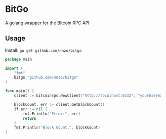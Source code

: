 # BitGo
A golang wrapper for the Bitcoin RPC API


## Usage

Install:
`go get github.com/nnzo/bitgo`

```go
package main

import (
	"fmt"
	bitgo "github.com/nnzo/bitgo"
)

func main() {
	client := bitcoinrpc.NewClient("http://localhost:8332", "yourUsername", "yourPassword")

	blockCount, err := client.GetBlockCount()
	if err != nil {
		fmt.Println("Error:", err)
		return
	}
	fmt.Println("Block Count:", blockCount)
}
```